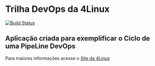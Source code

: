 # Trilha DevOps da 4Linux

<!-- Altere a Flag abaixo com sua URL do Travis -->
[![Build Status](https://travis-ci.org/jojasmim/DevOpsLab-HelloWorld.svg?branch=master)](https://travis-ci.org/jojasmim/DevOpsLab-HelloWorld)
## Aplicação criada para exemplificar o Ciclo de uma PipeLine DevOps


Para maiores informações acesse o [Site da 4Linux](https://www.4linux.com.br/cursos/devops)
